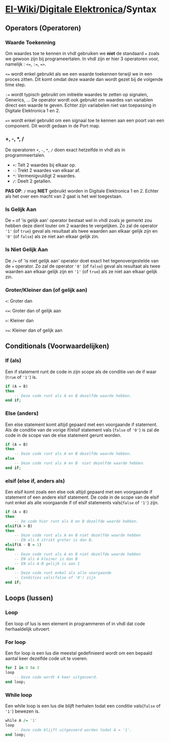 # [EI-Wiki](..)/[Digitale Elektronica](Home)/Syntax
## Operators (Operatoren)
### Waarde Toekenning
Om waardes toe te kennen in vhdl gebruiken we **niet** de standaard `=` zoals we gewoon zijn bij programeertalen. In vhdl zijn er hier 3 operatoren voor, namelijk : `<=`, `:=`, `=>`.

`<=` wordt enkel gebruikt als we een waarde toekennen terwijl we in een proces zitten. Dit komt omdat deze waarde dan wordt gezet bij de volgende time step.

`:=` wordt typisch gebruikt om initieële waardes te zetten op signalen, Generics, ... De operator wordt ook gebruikt om waardes van variablen direct een waarde te geven. Echter zijn variabelen niet van toepassing in Digitale Elektronica 1 en 2.

`=>` wordt enkel gebruikt om een signaal toe te kennen aan een poort van een component. Dit wordt gedaan in de Port map.

### +, -, *, /
De operatoren `+`, `-`, `*`, `/` doen exact hetzelfde in vhdl als in programmeertalen.
* `+`: Telt 2 waardes bij elkaar op.
* `-`: Trekt 2 waardes van elkaar af.
* `*`: Vermenigvuldigt 2 waardes.
* `/`: Deelt 2 getallen.

**PAS OP**: `/` mag **NIET** gebruikt worden in Digitale Elektronica 1 en 2. Echter als het over een macht van 2 gaat is het wel toegestaan.

### Is Gelijk Aan
De `=` of 'is gelijk aan' operator bestaat wel in vhdl zoals je gemerkt zou hebben deze dient louter om 2 waardes te vergelijken.
Zo zal de operator `'1'` (of `true`) geval als resultaat als twee waarden aan elkaar gelijk zijn en `'0'` (of `false`) als ze niet aan elkaar gelijk zin.

### Is Niet Gelijk Aan
De `/=` of 'is niet gelijk aan' operator doet exact het tegenovergestelde van de `=` operator.
Zo zal de operator `'0'` (of `false`) geval als resultaat als twee waarden aan elkaar gelijk zijn en `'1'` (of `true`) als ze niet aan elkaar gelijk zin.

### Groter/Kleiner dan (of gelijk aan)
`<`:  Groter dan

`<=`: Groter dan of gelijk aan

`>`: Kleiner dan

`>=`: Kleiner dan of gelijk aan

## Conditionals (Voorwaardelijken)
### If (als)
Een if statement runt de code in zijn scope als de conditie van de if waar (`true` of `'1'`) is.

```vhdl
if (A = B)
then
    -- Deze code runt als A en B dezelfde waarde hebben.
end if;
```

### Else (anders)
Een else statement komt altijd gepaard met een voorgaande if statement. Als de conditie van de vorige if/elsif statement vals (`false` of `'0'`) is zal de code in de scope van de else statement gerunt worden.

```vhdl
if (A = B)
then
    -- Deze code runt als A en B dezelfde waarde hebben.
else
    -- Deze code runt als A en B  niet dezelfde waarde hebben.
end if;
```

### elsif (else if, anders als)
Een elsif komt zoals een else ook altijd gepaard met een voorgaande if statement of een andere elsif statement. De code in de scope van de elsif runt enkel als alle voorgaande if of elsif statements vals(`false` of `'1'`) zijn.

```vhdl
if (A = B)
then
    -- De code hier runt als A en B dezelfde waarde hebben.
elsif(A > B)
then
    -- Deze code runt als A en B niet dezelfde waarde hebben
    -- EN als A strikt groter is dan B.
elsif(A - B = 1)
then
    -- Deze code runt als A en B niet dezelfde waarde hebben
    -- EN als A kleiner is dan B
    -- EN als A-B gelijk is aan 1
else
    -- Deze code runt enkel als alle voorgaande
    -- Condities vals(false of '0') zijn
end if;
```

## Loops (lussen)
### Loop
Een loop of lus is een element in programmeren of in vhdl dat code herhaaldelijk uitvoert.

### For loop
Een for loop is een lus die meestal gedefinieerd wordt om een bepaald aantal keer dezelfde code uit te voeren.

```vhdl
for I in 0 to 3
loop
    -- Deze code wordt 4 keer uitgevoerd.
end loop;
```

### While loop
Een while loop is een lus die blijft herhalen todat een conditie vals(`false` of `'1'`) bewezen is.

```vhdl
while A /= '1'
loop
    -- Deze code blijft uitgevoerd worden todat A = '1'.
end loop;
```
